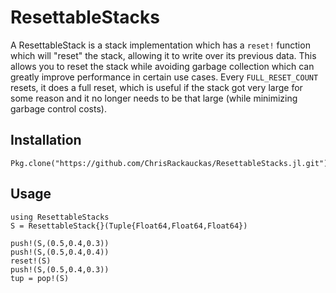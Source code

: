 # ResettableStacks

A ResettableStack is a stack implementation which has a `reset!` function which
will "reset" the stack, allowing it to write over its previous data. This
allows you to reset the stack while avoiding garbage collection which can greatly
improve performance in certain use cases. Every `FULL_RESET_COUNT` resets, it
does a full reset, which is useful if the stack got very large for some reason
and it no longer needs to be that large (while minimizing garbage control costs).

## Installation

```
Pkg.clone("https://github.com/ChrisRackauckas/ResettableStacks.jl.git")
```

## Usage

```
using ResettableStacks
S = ResettableStack{}(Tuple{Float64,Float64,Float64})

push!(S,(0.5,0.4,0.3))
push!(S,(0.5,0.4,0.4))
reset!(S)
push!(S,(0.5,0.4,0.3))
tup = pop!(S)
```
